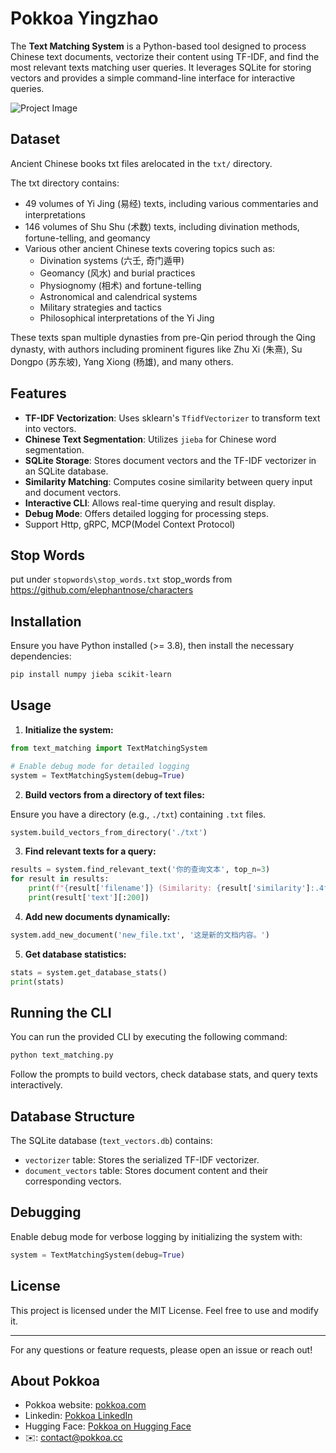 # Pokkoa Yingzhao

The **Text Matching System** is a Python-based tool designed to process Chinese text documents, vectorize their content using TF-IDF, and find the most relevant texts matching user queries. It leverages SQLite for storing vectors and provides a simple command-line interface for interactive queries.

![Project Image](https://pukkoa.cc/xianghuo/out-pokkoa-img/shj-yingshao.jpg)

## Dataset

Ancient Chinese books txt files arelocated in the `txt/` directory.

The txt directory contains:
- 49 volumes of Yi Jing (易经) texts, including various commentaries and interpretations
- 146 volumes of Shu Shu (术数) texts, including divination methods, fortune-telling, and geomancy
- Various other ancient Chinese texts covering topics such as:
  - Divination systems (六壬, 奇门遁甲)
  - Geomancy (风水) and burial practices
  - Physiognomy (相术) and fortune-telling
  - Astronomical and calendrical systems
  - Military strategies and tactics
  - Philosophical interpretations of the Yi Jing

These texts span multiple dynasties from pre-Qin period through the Qing dynasty, with authors including prominent figures like Zhu Xi (朱熹), Su Dongpo (苏东坡), Yang Xiong (杨雄), and many others.

## Features

- **TF-IDF Vectorization**: Uses sklearn's `TfidfVectorizer` to transform text into vectors.
- **Chinese Text Segmentation**: Utilizes `jieba` for Chinese word segmentation.
- **SQLite Storage**: Stores document vectors and the TF-IDF vectorizer in an SQLite database.
- **Similarity Matching**: Computes cosine similarity between query input and document vectors.
- **Interactive CLI**: Allows real-time querying and result display.
- **Debug Mode**: Offers detailed logging for processing steps.
- Support Http, gRPC, MCP(Model Context Protocol)

## Stop Words
put under `stopwords\stop_words.txt`
stop_words from https://github.com/elephantnose/characters

## Installation

Ensure you have Python installed (>= 3.8), then install the necessary dependencies:

```bash
pip install numpy jieba scikit-learn
```

## Usage

1. **Initialize the system:**

```python
from text_matching import TextMatchingSystem

# Enable debug mode for detailed logging
system = TextMatchingSystem(debug=True)
```

2. **Build vectors from a directory of text files:**

Ensure you have a directory (e.g., `./txt`) containing `.txt` files.

```python
system.build_vectors_from_directory('./txt')
```

3. **Find relevant texts for a query:**

```python
results = system.find_relevant_text('你的查询文本', top_n=3)
for result in results:
    print(f"{result['filename']} (Similarity: {result['similarity']:.4f})")
    print(result['text'][:200])
```

4. **Add new documents dynamically:**

```python
system.add_new_document('new_file.txt', '这是新的文档内容。')
```

5. **Get database statistics:**

```python
stats = system.get_database_stats()
print(stats)
```

## Running the CLI

You can run the provided CLI by executing the following command:

```bash
python text_matching.py
```

Follow the prompts to build vectors, check database stats, and query texts interactively.

## Database Structure

The SQLite database (`text_vectors.db`) contains:

- `vectorizer` table: Stores the serialized TF-IDF vectorizer.
- `document_vectors` table: Stores document content and their corresponding vectors.

## Debugging

Enable debug mode for verbose logging by initializing the system with:

```python
system = TextMatchingSystem(debug=True)
```

## License

This project is licensed under the MIT License. Feel free to use and modify it.

---

For any questions or feature requests, please open an issue or reach out!

## About Pokkoa

- Pokkoa website: [pokkoa.com](https://pokkoa.com)
- Linkedin: [Pokkoa LinkedIn](https://www.linkedin.com/company/pokkoa)
- Hugging Face: [Pokkoa on Hugging Face](https://huggingface.co/pokkoa)
- ✉️: [contact@pokkoa.cc](contact@pokkoa.cc)

